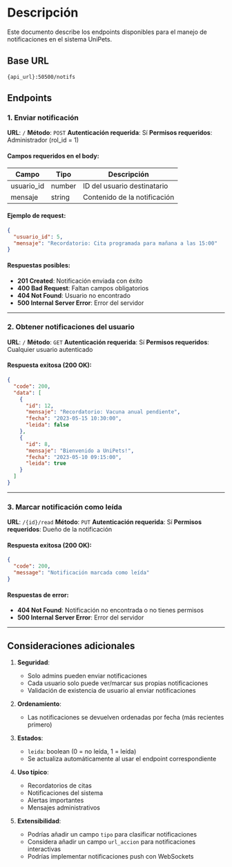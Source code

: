 # Descripción

Este documento describe los endpoints disponibles para el manejo de notificaciones en el sistema UniPets.

## Base URL

`{api_url}:50500/notifs`

## Endpoints

### 1. Enviar notificación

**URL**: `/`
**Método**: `POST`
**Autenticación requerida**: Sí
**Permisos requeridos**: Administrador (rol_id = 1)

#### Campos requeridos en el body:

| Campo      | Tipo   | Descripción                  |
| ---------- | ------ | ----------------------------- |
| usuario_id | number | ID del usuario destinatario   |
| mensaje    | string | Contenido de la notificación |

#### Ejemplo de request:

```json
{
  "usuario_id": 5,
  "mensaje": "Recordatorio: Cita programada para mañana a las 15:00"
}
```

#### Respuestas posibles:

- **201 Created**: Notificación enviada con éxito
- **400 Bad Request**: Faltan campos obligatorios
- **404 Not Found**: Usuario no encontrado
- **500 Internal Server Error**: Error del servidor

---

### 2. Obtener notificaciones del usuario

**URL**: `/`
**Método**: `GET`
**Autenticación requerida**: Sí
**Permisos requeridos**: Cualquier usuario autenticado

#### Respuesta exitosa (200 OK):

```json
{
  "code": 200,
  "data": [
    {
      "id": 12,
      "mensaje": "Recordatorio: Vacuna anual pendiente",
      "fecha": "2023-05-15 10:30:00",
      "leida": false
    },
    {
      "id": 8,
      "mensaje": "Bienvenido a UniPets!",
      "fecha": "2023-05-10 09:15:00",
      "leida": true
    }
  ]
}
```

---

### 3. Marcar notificación como leída

**URL**: `/{id}/read`
**Método**: `PUT`
**Autenticación requerida**: Sí
**Permisos requeridos**: Dueño de la notificación

#### Respuesta exitosa (200 OK):

```json
{
  "code": 200,
  "message": "Notificación marcada como leída"
}
```

#### Respuestas de error:

- **404 Not Found**: Notificación no encontrada o no tienes permisos
- **500 Internal Server Error**: Error del servidor

---

## Consideraciones adicionales

1. **Seguridad**:

   - Solo admins pueden enviar notificaciones
   - Cada usuario solo puede ver/marcar sus propias notificaciones
   - Validación de existencia de usuario al enviar notificaciones
2. **Ordenamiento**:

   - Las notificaciones se devuelven ordenadas por fecha (más recientes primero)
3. **Estados**:

   - `leida`: boolean (0 = no leída, 1 = leída)
   - Se actualiza automáticamente al usar el endpoint correspondiente
4. **Uso típico**:

   - Recordatorios de citas
   - Notificaciones del sistema
   - Alertas importantes
   - Mensajes administrativos
5. **Extensibilidad**:

   - Podrías añadir un campo `tipo` para clasificar notificaciones
   - Considera añadir un campo `url_accion` para notificaciones interactivas
   - Podrías implementar notificaciones push con WebSockets
